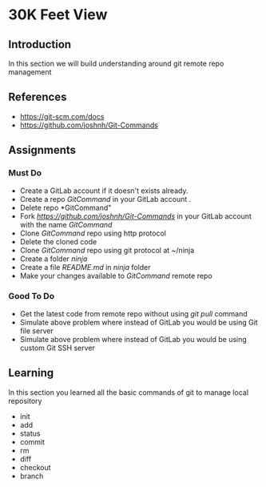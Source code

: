 # 30K Feet View

## Introduction
In this section we will build understanding around git remote repo management

## References
* https://git-scm.com/docs
* https://github.com/joshnh/Git-Commands

## Assignments
### Must Do
* Create a GitLab account if it doesn't exists already.
* Create a repo *GitCommand* in your GitLab account .
* Delete repo *GitCommand"
* Fork *https://github.com/joshnh/Git-Commands* in your GitLab account with the name *GitCommand*
* Clone *GitCommand* repo using http protocol
* Delete the cloned code
* Clone *GitCommand* repo using git protocol at ~/ninja
* Create a folder *ninja*
* Create a file *README.md* in *ninja* folder
* Make your changes available to *GitCommand* remote repo

### Good To Do
* Get the latest code from remote repo without using *git pull* command
* Simulate above problem where instead of GitLab you would be using Git file server
* Simulate above problem where instead of GitLab you would be using custom Git SSH server

## Learning
In this section you learned all the basic commands of git to manage local repository
* init
* add
* status
* commit
* rm
* diff
* checkout
* branch